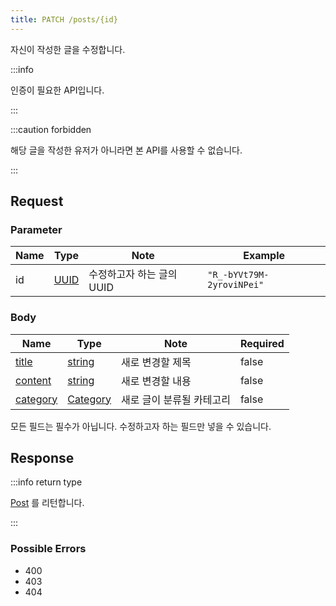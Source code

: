 ```yaml
---
title: PATCH /posts/{id}
---
```


자신이 작성한 글을 수정합니다.

:::info

인증이 필요한 API입니다.

:::

:::caution forbidden

해당 글을 작성한 유저가 아니라면 본 API를 사용할 수 없습니다.

:::

## Request

### Parameter

| Name | Type                               | Note                      | Example                   |
| ---- | ---------------------------------- | ------------------------- | ------------------------- |
| id   | [UUID](../../types/schema/user.md) | 수정하고자 하는 글의 UUID | `"R_-bYVt79M-2yroviNPei"` |

### Body

| Name                                            | Type                                         | Note                      | Required |
| ----------------------------------------------- | -------------------------------------------- | ------------------------- | -------- |
| [title](../../types/schema/post.md#title)       | [string](../../types/primitive/string.md)    | 새로 변경할 제목          | false    |
| [content](../../types/schema/post.md#content)   | [string](../../types/primitive/string.md)    | 새로 변경할 내용          | false    |
| [category](../../types/schema/post.md#category) | [Category](../../types/semantic/category.md) | 새로 글이 분류될 카테고리 | false    |

모든 필드는 필수가 아닙니다. 수정하고자 하는 필드만 넣을 수 있습니다.

## Response

:::info return type

[Post](../../types/schema/post.md) 를 리턴합니다.

:::

### Possible Errors

-   400
-   403
-   404
